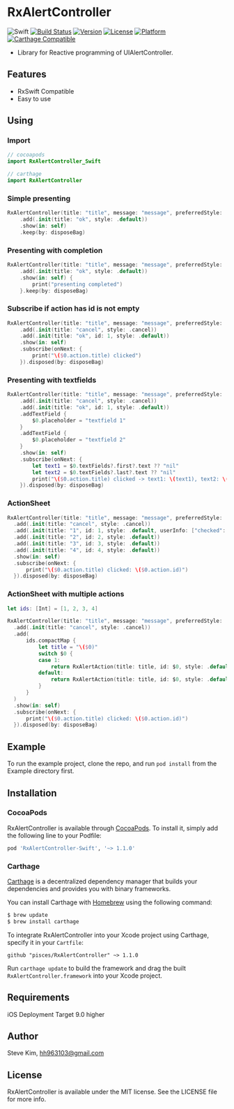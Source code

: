 # RxAlertController

![Swift](https://img.shields.io/badge/Swift-4.2-orange.svg)
[![Build Status](https://travis-ci.org/pisces/RxAlertController.svg?branch=master)](https://travis-ci.org/pisces/RxAlertController)
[![Version](https://img.shields.io/cocoapods/v/RxAlertController-Swift.svg?style=flat)](http://cocoapods.org/pods/RxAlertController-Swift)
[![License](https://img.shields.io/cocoapods/l/RxAlertController-Swift.svg?style=flat)](http://cocoapods.org/pods/RxAlertController-Swift)
[![Platform](https://img.shields.io/cocoapods/p/RxAlertController-Swift.svg?style=flat)](http://cocoapods.org/pods/RxAlertController-Swift)
[![Carthage Compatible](https://img.shields.io/badge/Carthage-compatible-4BC51D.svg?style=flat)](https://github.com/Carthage/Carthage)

- Library for Reactive programming of UIAlertController.

## Features
- RxSwift Compatible
- Easy to use

## Using

### Import
```swift
// cocoapods
import RxAlertController_Swift

// carthage
import RxAlertController
```

### Simple presenting
```swift
RxAlertController(title: "title", message: "message", preferredStyle: .alert)
    .add(.init(title: "ok", style: .default))
    .show(in: self)
    .keep(by: disposeBag)
```

### Presenting with completion
```swift
RxAlertController(title: "title", message: "message", preferredStyle: .alert)
    .add(.init(title: "ok", style: .default))
    .show(in: self) {
        print("presenting completed")
    }.keep(by: disposeBag)
```

### Subscribe if action has id is not empty
```swift
RxAlertController(title: "title", message: "message", preferredStyle: .alert)
    .add(.init(title: "cancel", style: .cancel))
    .add(.init(title: "ok", id: 1, style: .default))
    .show(in: self)
    .subscribe(onNext: {
        print("\($0.action.title) clicked")
    }).disposed(by: disposeBag)
```

### Presenting with textfields
```swift
RxAlertController(title: "title", message: "message", preferredStyle: .alert)
    .add(.init(title: "cancel", style: .cancel))
    .add(.init(title: "ok", id: 1, style: .default))
    .addTextField {
        $0.placeholder = "textfield 1"
    }
    .addTextField {
        $0.placeholder = "textfield 2"
    }
    .show(in: self)
    .subscribe(onNext: {
        let text1 = $0.textFields?.first?.text ?? "nil"
        let text2 = $0.textFields?.last?.text ?? "nil"
        print("\($0.action.title) clicked -> text1: \(text1), text2: \(text2)")
    }).disposed(by: disposeBag)
```

### ActionSheet
```swift
RxAlertController(title: "title", message: "message", preferredStyle: .actionSheet)
  .add(.init(title: "cancel", style: .cancel))
  .add(.init(title: "1", id: 1, style: .default, userInfo: ["checked": true]))
  .add(.init(title: "2", id: 2, style: .default))
  .add(.init(title: "3", id: 3, style: .default))
  .add(.init(title: "4", id: 4, style: .default))
  .show(in: self)
  .subscribe(onNext: {
      print("\($0.action.title) clicked: \($0.action.id)")
  }).disposed(by: disposeBag)
```

### ActionSheet with multiple actions
```swift
let ids: [Int] = [1, 2, 3, 4]

RxAlertController(title: "title", message: "message", preferredStyle: .actionSheet)
  .add(.init(title: "cancel", style: .cancel))
  .add(
      ids.compactMap {
          let title = "\($0)"
          switch $0 {
          case 1:
              return RxAlertAction(title: title, id: $0, style: .default, userInfo: ["checked": true])
          default:
              return RxAlertAction(title: title, id: $0, style: .default)
          }
      }
  )
  .show(in: self)
  .subscribe(onNext: {
      print("\($0.action.title) clicked: \($0.action.id)")
  }).disposed(by: disposeBag)
```

## Example

To run the example project, clone the repo, and run `pod install` from the Example directory first.

## Installation

### CocoaPods

RxAlertController is available through [CocoaPods](https://cocoapods.org). To install
it, simply add the following line to your Podfile:

```ruby
pod 'RxAlertController-Swift', '~> 1.1.0'
```

### Carthage

[Carthage](https://github.com/Carthage/Carthage) is a decentralized dependency manager that builds your dependencies and provides you with binary frameworks.

You can install Carthage with [Homebrew](http://brew.sh/) using the following command:

```bash
$ brew update
$ brew install carthage
```

To integrate RxAlertController into your Xcode project using Carthage, specify it in your `Cartfile`:

```ogdl
github "pisces/RxAlertController" ~> 1.1.0
```

Run `carthage update` to build the framework and drag the built `RxAlertController.framework` into your Xcode project.

## Requirements

iOS Deployment Target 9.0 higher

## Author

Steve Kim, hh963103@gmail.com

## License

RxAlertController is available under the MIT license. See the LICENSE file for more info.
